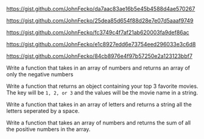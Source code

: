 https://gist.github.com/JohnFecko/da7aac83ae16b5e45b4588d4ae570267

https://gist.github.com/JohnFecko/25dea85d654f88d28e7e07d5aaaf9749

https://gist.github.com/JohnFecko/fc3749c4f7af21ab620003fa9def86ac

https://gist.github.com/JohnFecko/e1c8927edd6e73754eed296033e3c6d8

https://gist.github.com/JohnFecko/84cb8976e4f97b57250e2a123123bbf7

Write a function that takes in an array of numbers and returns an array of only the negative numbers

Write a function that returns an object containing your top 3 favorite movies.  The key will be `1, 2, or 3` and the values will be the movie name in a string.

Write a function that takes in an array of letters and returns a string all the letters seperated by a space.

Write a function that takes an array of numbers and returns the sum of all the positive numbers in the array.